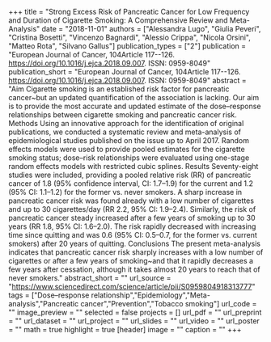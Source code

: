 +++
title = "Strong Excess Risk of Pancreatic Cancer for Low Frequency and Duration of Cigarette Smoking: A Comprehensive Review and Meta-Analysis"
date = "2018-11-01"
authors = ["Alessandra Lugo", "Giulia Peveri", "Cristina Bosetti", "Vincenzo Bagnardi", "Alessio Crippa", "Nicola Orsini", "Matteo Rota", "Silvano Gallus"]
publication_types = ["2"]
publication = "European Journal of Cancer, 104Article  117--126. https://doi.org/10.1016/j.ejca.2018.09.007. ISSN: 0959-8049"
publication_short = "European Journal of Cancer, 104Article  117--126. https://doi.org/10.1016/j.ejca.2018.09.007. ISSN: 0959-8049"
abstract = "Aim Cigarette smoking is an established risk factor for pancreatic cancer~but an updated quantification of the association is lacking. Our aim is to provide the most accurate and updated estimate of the dose–response relationships between cigarette smoking and pancreatic cancer risk. Methods Using an innovative approach for the identification of original publications, we conducted a systematic review and meta-analysis of epidemiological studies published on the issue up to April 2017. Random effects models were used to provide pooled estimates for the cigarette smoking status; dose–risk relationships were evaluated using one-stage random effects models with restricted cubic splines. Results Seventy-eight studies were included, providing a pooled relative risk (RR) of pancreatic cancer of 1.8 (95% confidence interval, CI: 1.7–1.9) for the current and 1.2 (95% CI: 1.1–1.2) for the former vs. never smokers. A sharp increase in pancreatic cancer risk was found already with a low number of cigarettes and up to 30 cigarettes/day (RR 2.2, 95% CI: 1.9–2.4). Similarly, the risk of pancreatic cancer steady increased after a few years of smoking up to 30 years (RR 1.8, 95% CI: 1.6–2.0). The risk rapidly decreased with increasing time since quitting and was 0.6 (95% CI: 0.5–0.7, for the former vs. current smokers) after 20 years of quitting. Conclusions The present meta-analysis indicates that pancreatic cancer risk sharply increases with a low number of cigarettes or after a few years of smoking~and that it rapidly decreases a few years after cessation, although it takes almost 20 years to reach that of never smokers."
abstract_short = ""
url_source = "https://www.sciencedirect.com/science/article/pii/S0959804918313777"
tags = ["Dose–response relationship","Epidemiology","Meta-analysis","Pancreatic cancer","Prevention","Tobacco smoking"]
url_code = ""
image_preview = ""
selected = false
projects = []
url_pdf = ""
url_preprint = ""
url_dataset = ""
url_project = ""
url_slides = ""
url_video = ""
url_poster = ""
math = true
highlight = true
[header]
image = ""
caption = ""
+++
